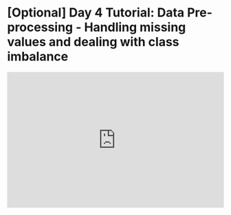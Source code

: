 <h1>[Optional] Day 4 Tutorial: Data Pre-processing - Handling missing values and dealing with class imbalance</h1>
<iframe width="100%" height="315" src="https://www.youtube.com/embed/vksQx1JNo8Y" title="YouTube video player" frameborder="0" allow="accelerometer; autoplay; clipboard-write; encrypted-media; gyroscope; picture-in-picture" allowfullscreen></iframe>